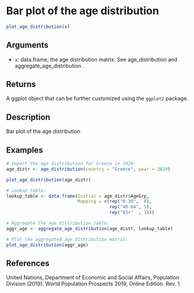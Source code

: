 # Bar plot of the age distribution

```r
plot_age_distribution(x)
```

## Arguments

- `x`: data.frame; the age distribution matrix. See age_distribution and aggregate_age_distribution .

## Returns

A ggplot object that can be further customized using the `ggplot2` package.

## Description

Bar plot of the age distribution

## Examples

```r
# Import the age distribution for Greece in 2020:
age_distr <- age_distribution(country = "Greece", year = 2020)

plot_age_distribution(age_distr)

# Lookup table:
lookup_table <- data.frame(Initial = age_distr$AgeGrp,
                           Mapping = c(rep("0-39",  8),
                                       rep("40-64", 5),
                                       rep("65+"  , 3)))

# Aggregate the age distribution table:
aggr_age <- aggregate_age_distribution(age_distr, lookup_table)

# Plot the aggregated age distribution matrix:
plot_age_distribution(aggr_age)
```

## References

United Nations, Department of Economic and Social Affairs, Population Division (2019). World Population Prospects 2019, Online Edition. Rev. 1.



